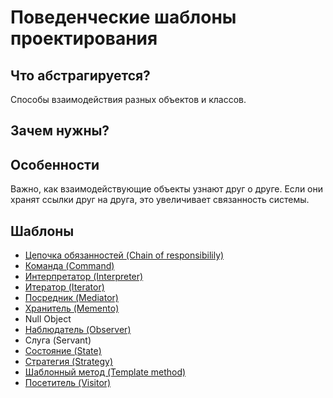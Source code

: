 # Поведенческие шаблоны проектирования

## Что абстрагируется?
Способы взаимодействия разных объектов и классов.

## Зачем нужны?


## Особенности
Важно, как взаимодействующие объекты узнают друг о друге. Если они хранят ссылки друг на друга, это увеличивает связанность системы.

## Шаблоны

* [Цепочка обязанностей (Chain of responsibilily)](./chainOfResponsibility)
* [Команда (Command)](./command)
* [Интерпретатор (Interpreter)](./interpreter)
* [Итератор (Iterator)](./iterator)
* [Посредник (Mediator)](./mediator)
* [Хранитель (Memento)](./memento)
* Null Object
* [Наблюдатель (Observer)](./observer)
* Слуга (Servant)
* [Состояние (State)](./state)
* [Стратегия (Strategy)](./strategy)
* [Шаблонный метод (Template method)](./template)
* [Посетитель (Visitor)](./visitor)